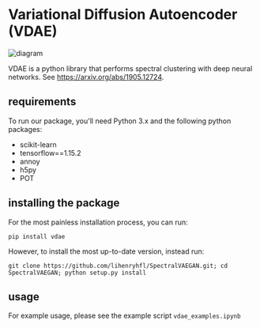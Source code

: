 # Variational Diffusion Autoencoder (VDAE)
![diagram](https://user-images.githubusercontent.com/9156971/91104612-1a2ffc00-e63c-11ea-8e04-33bac1e2a397.png)

VDAE is a python library that performs spectral clustering with deep neural networks. See https://arxiv.org/abs/1905.12724.

## requirements
To run our package, you'll need Python 3.x and the following python packages:
- scikit-learn
- tensorflow==1.15.2
- annoy
- h5py
- POT

## installing the package
For the most painless installation process, you can run:
```
pip install vdae
```

However, to install the most up-to-date version, instead run:
```
git clone https://github.com/lihenryhfl/SpectralVAEGAN.git; cd SpectralVAEGAN; python setup.py install
```

## usage
For example usage, please see the example script `vdae_examples.ipynb`
